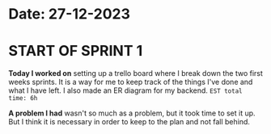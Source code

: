 # Date: 27-12-2023

# START OF SPRINT 1

**Today I worked on** setting up a trello board where I break down the two first weeks sprints. It is a way for me to keep track of the things I've done and what I have left. I also made an ER diagram for my backend.
`EST total time: 6h`

**A problem I had** wasn't so much as a problem, but it took time to set it up. But I think it is necessary in order to keep to the plan and not fall behind.